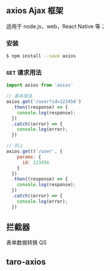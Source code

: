 ## axios Ajax 框架

适用于 node.js，web，React Native 等；

### 安装

```sh
$ npm install --save axios
```

### `GET` 请求用法

```javascript
import axios from 'axios'

// 基本用法
axios.get('/user?id=123456')
  .then((response) => {
    console.log(response);
  })
  .catch((error) => {
    console.log(error);
  })

// 同上
axios.get(('/user', {
    params: {
      id: 123456
    }
  })
  .then((response) => {
    console.log(response);
  })
  .catch((error) => {
    console.log(error);
  })
```
## 拦截器


表单数据转换  QS

## taro-axios
